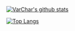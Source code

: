 [![VarChar's github stats](https://github-readme-stats.vercel.app/api?username=VarChar42&count_private=true&show_icons=true)](https://github.com/VarChar42)


[![Top Langs](https://github-readme-stats.vercel.app/api/top-langs/?username=VarChar42)](https://github.com/VarChar42)
